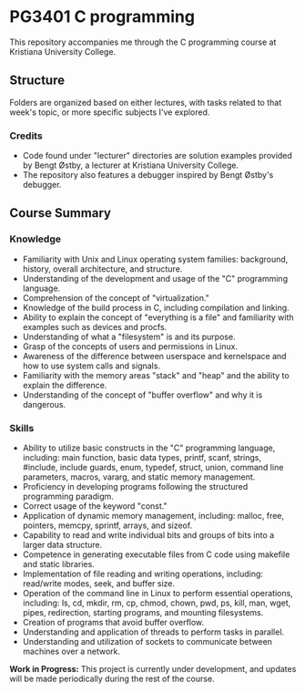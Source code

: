 # PG3401 C programming

This repository accompanies me through the C programming course at Kristiana University College.

## Structure

Folders are organized based on either lectures, with tasks related to that week's topic, or more specific subjects I've explored.

### Credits

- Code found under "lecturer" directories are solution examples provided by Bengt Østby, a lecturer at Kristiana University College.
- The repository also features a debugger inspired by Bengt Østby's debugger.

## Course Summary

### Knowledge

- Familiarity with Unix and Linux operating system families: background, history, overall architecture, and structure.
- Understanding of the development and usage of the "C" programming language.
- Comprehension of the concept of "virtualization."
- Knowledge of the build process in C, including compilation and linking.
- Ability to explain the concept of "everything is a file" and familiarity with examples such as devices and procfs.
- Understanding of what a "filesystem" is and its purpose.
- Grasp of the concepts of users and permissions in Linux.
- Awareness of the difference between userspace and kernelspace and how to use system calls and signals.
- Familiarity with the memory areas "stack" and "heap" and the ability to explain the difference.
- Understanding of the concept of "buffer overflow" and why it is dangerous.

### Skills

- Ability to utilize basic constructs in the "C" programming language, including: main function, basic data types, printf, scanf, strings, #include, include guards, enum, typedef, struct, union, command line parameters, macros, vararg, and static memory management.
- Proficiency in developing programs following the structured programming paradigm.
- Correct usage of the keyword "const."
- Application of dynamic memory management, including: malloc, free, pointers, memcpy, sprintf, arrays, and sizeof.
- Capability to read and write individual bits and groups of bits into a larger data structure.
- Competence in generating executable files from C code using makefile and static libraries.
- Implementation of file reading and writing operations, including: read/write modes, seek, and buffer size.
- Operation of the command line in Linux to perform essential operations, including: ls, cd, mkdir, rm, cp, chmod, chown, pwd, ps, kill, man, wget, pipes, redirection, starting programs, and mounting filesystems.
- Creation of programs that avoid buffer overflow.
- Understanding and application of threads to perform tasks in parallel.
- Understanding and utilization of sockets to communicate between machines over a network.

**Work in Progress:** This project is currently under development, and updates will be made periodically during the rest
of the course. 